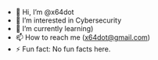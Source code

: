 - 👋 Hi, I’m @x64dot
- 👀 I’m interested in Cybersecurity
- 🌱 I’m currently learning)
- 📫 How to reach me (x64dot@gmail.com)
- ⚡ Fun fact: No fun facts here.

<!---
x64dot/x64dot is a ✨ special ✨ repository because its `README.md` (this file) appears on your GitHub profile.
You can click the Preview link to take a look at your changes.
--->
